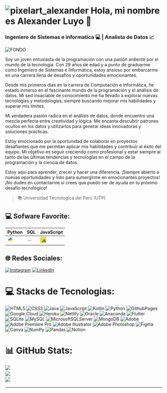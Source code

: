 # ![pixelart_alexander](https://github.com/alessanderdev/alessanderdev/assets/153397226/d592b2ea-6064-4cf2-8c90-10ecb5e2f89d) Hola, mi nombre es Alexander Luyo 👋 
### Ingeniero de Sistemas e informatica 💻 | Analista de Datos 📈

![FONDO](https://github.com/alessanderdev/alessanderdev/assets/153397226/f5a3f9b0-07fa-4af3-a978-2bf6850b4747)

 Soy un joven entusiasta de la programación con una pasión ardiente por el mundo de la tecnología. Con 29 años de edad y a punto de graduarme como Ingeniero de Sistemas e Informática, estoy ansioso por embarcarme en una carrera llena de desafíos y oportunidades emocionantes.

Desde mis primeros días en la carrera de Computación e Informática, he estado inmerso en el fascinante mundo de la programación y el análisis de datos. Mi sed insaciable de conocimiento me ha llevado a explorar nuevas tecnologías y metodologías, siempre buscando mejorar mis habilidades y superar mis límites.

Mi verdadera pasión radica en el análisis de datos, donde encuentro una mezcla perfecta entre creatividad y lógica. Me encanta descubrir patrones ocultos en los datos y utilizarlos para generar ideas innovadoras y soluciones prácticas.

Estoy emocionado por la oportunidad de colaborar en proyectos desafiantes que me permitan aplicar mis habilidades y contribuir al éxito del equipo. Mi objetivo es seguir creciendo como profesional y estar siempre al tanto de las últimas tendencias y tecnologías en el campo de la programación y la ciencia de datos.

Estoy aquí para aprender, crecer y hacer una diferencia. ¡Siempre abierto a nuevas oportunidades y listo para sumergirme en emocionantes proyectos! ¡No dudes en contactarme si crees que puedo ser de ayuda en tu próximo desafío tecnológico!

> 📚 Universidad Tecnologica del Perú (UTP)

## 💻 Sofware Favorite:
| Python |    SQL    | JavaScript |
| ------ | --- | ---------- |
| <code><img height="20" src="https://raw.githubusercontent.com/github/explore/80688e429a7d4ef2fca1e82350fe8e3517d3494d/topics/python/python.png"></code> | <code><img height="20" src="https://raw.githubusercontent.com/github/explore/80688e429a7d4ef2fca1e82350fe8e3517d3494d/topics/mysql/mysql.png"></code> | <code><img height="20" src="https://raw.githubusercontent.com/github/explore/80688e429a7d4ef2fca1e82350fe8e3517d3494d/topics/javascript/javascript.png"></code> |


## 🌐 Redes Sociales:
[![Instagram](https://img.shields.io/badge/Instagram-%23E4405F.svg?logo=Instagram&logoColor=white)](https://instagram.com/https://www.instagram.com/alexandervalusk/?hl=es-la) [![LinkedIn](https://img.shields.io/badge/LinkedIn-%230077B5.svg?logo=linkedin&logoColor=white)](https://linkedin.com/in/https://www.linkedin.com/in/alexander-luyo-vallejos-718798190/) 

# 💻 Stacks de Tecnologias:
![HTML5](https://img.shields.io/badge/html5-%23E34F26.svg?style=flat&logo=html5&logoColor=white) ![CSS3](https://img.shields.io/badge/css3-%231572B6.svg?style=flat&logo=css3&logoColor=white) ![Java](https://img.shields.io/badge/java-%23ED8B00.svg?style=flat&logo=openjdk&logoColor=white) ![JavaScript](https://img.shields.io/badge/javascript-%23323330.svg?style=flat&logo=javascript&logoColor=%23F7DF1E) ![Kotlin](https://img.shields.io/badge/kotlin-%237F52FF.svg?style=flat&logo=kotlin&logoColor=white) ![Python](https://img.shields.io/badge/python-3670A0?style=flat&logo=python&logoColor=ffdd54) ![GithubPages](https://img.shields.io/badge/github%20pages-121013?style=flat&logo=github&logoColor=white) ![Google Cloud](https://img.shields.io/badge/GoogleCloud-%234285F4.svg?style=flat&logo=google-cloud&logoColor=white) ![Heroku](https://img.shields.io/badge/heroku-%23430098.svg?style=flat&logo=heroku&logoColor=white) ![Netlify](https://img.shields.io/badge/netlify-%23000000.svg?style=flat&logo=netlify&logoColor=#00C7B7) ![Oracle](https://img.shields.io/badge/Oracle-F80000?style=flat&logo=oracle&logoColor=white) ![Anaconda](https://img.shields.io/badge/Anaconda-%2344A833.svg?style=flat&logo=anaconda&logoColor=white) ![Flutter](https://img.shields.io/badge/Flutter-%2302569B.svg?style=flat&logo=Flutter&logoColor=white) ![SQLite](https://img.shields.io/badge/sqlite-%2307405e.svg?style=flat&logo=sqlite&logoColor=white) ![MySQL](https://img.shields.io/badge/mysql-%2300000f.svg?style=flat&logo=mysql&logoColor=white) ![MicrosoftSQLServer](https://img.shields.io/badge/Microsoft%20SQL%20Server-CC2927?style=flat&logo=microsoft%20sql%20server&logoColor=white) ![MongoDB](https://img.shields.io/badge/MongoDB-%234ea94b.svg?style=flat&logo=mongodb&logoColor=white) ![Adobe](https://img.shields.io/badge/adobe-%23FF0000.svg?style=flat&logo=adobe&logoColor=white) ![Adobe Premiere Pro](https://img.shields.io/badge/Adobe%20Premiere%20Pro-9999FF.svg?style=flat&logo=Adobe%20Premiere%20Pro&logoColor=white) ![Adobe Illustrator](https://img.shields.io/badge/adobe%20illustrator-%23FF9A00.svg?style=flat&logo=adobe%20illustrator&logoColor=white) ![Adobe Photoshop](https://img.shields.io/badge/adobe%20photoshop-%2331A8FF.svg?style=flat&logo=adobe%20photoshop&logoColor=white) ![Figma](https://img.shields.io/badge/figma-%23F24E1E.svg?style=flat&logo=figma&logoColor=white) ![Canva](https://img.shields.io/badge/Canva-%2300C4CC.svg?style=flat&logo=Canva&logoColor=white) ![NumPy](https://img.shields.io/badge/numpy-%23013243.svg?style=flat&logo=numpy&logoColor=white) ![Pandas](https://img.shields.io/badge/pandas-%23150458.svg?style=flat&logo=pandas&logoColor=white) ![Notion](https://img.shields.io/badge/Notion-%23000000.svg?style=flat&logo=notion&logoColor=white)
# 📊 GitHub Stats:
![](https://github-readme-stats.vercel.app/api?username=alessanderdev&theme=tokyonight&hide_border=false&include_all_commits=false&count_private=false)<br/>
![](https://github-readme-streak-stats.herokuapp.com/?user=alessanderdev&theme=tokyonight&hide_border=false)<br/>
![](https://github-readme-stats.vercel.app/api/top-langs/?username=alessanderdev&theme=tokyonight&hide_border=false&include_all_commits=false&count_private=false&layout=compact)

---
